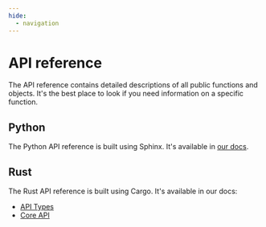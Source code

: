 ```yaml
---
hide:
  - navigation
---
```


# API reference

The API reference contains detailed descriptions of all public functions and objects.
It's the best place to look if you need information on a specific function.

## Python

The Python API reference is built using Sphinx.
It's available in [our docs](https://docs.junctionlabs.io/api/python/dev/reference/index.html).

## Rust

The Rust API reference is built using Cargo. It's available in our docs:
* [API Types](https://docs.junctionlabs.io/api/rust/dev/junction_api/)
* [Core API](https://docs.junctionlabs.io/api/rust/dev/junction_core/)
